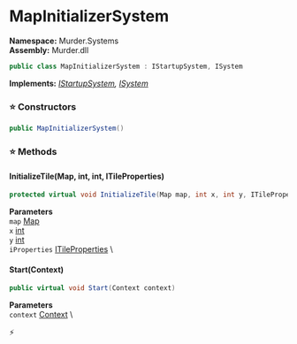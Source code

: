 # MapInitializerSystem

**Namespace:** Murder.Systems \
**Assembly:** Murder.dll

```csharp
public class MapInitializerSystem : IStartupSystem, ISystem
```

**Implements:** _[IStartupSystem](../../Bang/Systems/IStartupSystem.html), [ISystem](../../Bang/Systems/ISystem.html)_

### ⭐ Constructors
```csharp
public MapInitializerSystem()
```

### ⭐ Methods
#### InitializeTile(Map, int, int, ITileProperties)
```csharp
protected virtual void InitializeTile(Map map, int x, int y, ITileProperties iProperties)
```

**Parameters** \
`map` [Map](../../Murder/Core/Map.html) \
`x` [int](https://learn.microsoft.com/en-us/dotnet/api/System.Int32?view=net-7.0) \
`y` [int](https://learn.microsoft.com/en-us/dotnet/api/System.Int32?view=net-7.0) \
`iProperties` [ITileProperties](../../Murder/Core/ITileProperties.html) \

#### Start(Context)
```csharp
public virtual void Start(Context context)
```

**Parameters** \
`context` [Context](../../Bang/Contexts/Context.html) \



⚡